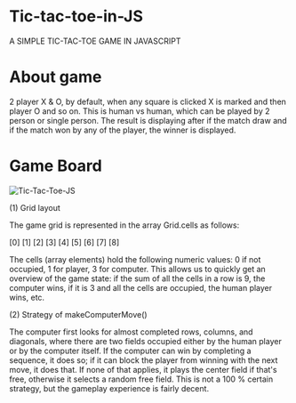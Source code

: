 # Tic-tac-toe-in-JS
A SIMPLE TIC-TAC-TOE GAME IN JAVASCRIPT

# About game
2 player X & O, by default, when any square is clicked X is marked and then player O and so on. This is human vs human, which can be played by 2 person or single person. The result is displaying after if the match draw and if the match won by any of the player, the winner is displayed.

# Game Board
![Tic-Tac-Toe-JS](/image/tic-tac-toe-js.gif)


(1) Grid layout

The game grid is represented in the array Grid.cells as follows:

[0] [1] [2]
[3] [4] [5]
[6] [7] [8]

The cells (array elements) hold the following numeric values:
0 if not occupied, 1 for player, 3 for computer.
This allows us to quickly get an overview of the game state:
if the sum of all the cells in a row is 9, the computer wins,
if it is 3 and all the cells are occupied, the human player wins,
etc.

(2) Strategy of makeComputerMove()

The computer first  looks for almost completed rows, columns, and
diagonals, where there are two fields occupied either by the human
player or by the computer itself. If the computer can win by
completing a sequence, it does so; if it can block the player from
winning with the next move, it does that. If none of that applies,
it plays the center field if that's free, otherwise it selects a
random free field. This is not a 100 % certain strategy, but the
gameplay experience is fairly decent.

